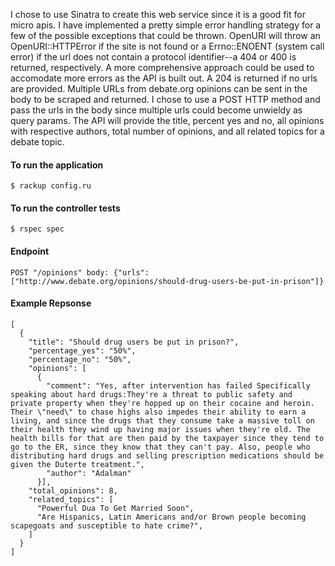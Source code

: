 I chose to use Sinatra to create this web service since it is a good fit for micro apis. 
I have implemented a pretty simple error handling strategy for a few of the possible exceptions that could be thrown. OpenURI will throw an OpenURI::HTTPError if the site is not found or a Errno::ENOENT (system call error) if the url does not contain a protocol identifier--a 404 or 400 is returned, respectively. A more comprehensive approach could be used to accomodate more errors as the API is built out.  A 204 is returned if no urls are provided.
Multiple URLs from debate.org opinions can be sent in the body to be scraped and returned.
I chose to use a POST HTTP method and pass the urls in the body since multiple urls could become unwieldy as query params. The API will provide the title, percent yes and no, all opinions with respective authors, total number of opinions, and all related topics for a debate topic. 

#### To run the application 
```
$ rackup config.ru
```
#### To run the controller tests
```
$ rspec spec 
```
#### Endpoint  
```
POST "/opinions" body: {"urls": ["http://www.debate.org/opinions/should-drug-users-be-put-in-prison"]}
```
#### Example Repsonse
```
[
  {
    "title": "Should drug users be put in prison?",
    "percentage_yes": "50%",
    "percentage_no": "50%",
    "opinions": [
      {
        "comment": "Yes, after intervention has failed Specifically speaking about hard drugs:They're a threat to public safety and private property when they're hopped up on their cocaine and heroin. Their \"need\" to chase highs also impedes their ability to earn a living, and since the drugs that they consume take a massive toll on their health they wind up having major issues when they're old. The health bills for that are then paid by the taxpayer since they tend to go to the ER, since they know that they can't pay. Also, people who distributing hard drugs and selling prescription medications should be given the Duterte treatment.",
        "author": "Adalman"
      }],
    "total_opinions": 8,
    "related_topics": [
      "Powerful Dua To Get Married Soon",
      "Are Hispanics, Latin Americans and/or Brown people becoming scapegoats and susceptible to hate crime?",
    ]
  }
]
```